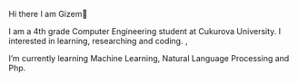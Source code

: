 Hi there I am Gizem👋

I am a 4th grade Computer Engineering student at Cukurova University. 
I interested in learning, researching and coding. ,

I’m currently learning Machine Learning,  Natural Language Processing and Php.
